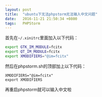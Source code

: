 ```yaml
---
layout: post
title:  "ubuntu下无法phpstorm无法输入中文问题"
date:   2016-11-21 21:50:34 +0800
tags:   PHPStorm
---
```


首先在`~/.xinitrc`里面加入以下代码：
```bash
export GTK_IM_MODULE=fcitx
export QT_IM_MODULE=fcitx
export XMODIFIERS="@im=fcitx"
```
然后在phpstorm.sh的顶部加上以下代码：
```
XMODIFIERS="@im=fcitx"
export XMODIFIERS
```
再重启phpstorm就可以输入中文啦
